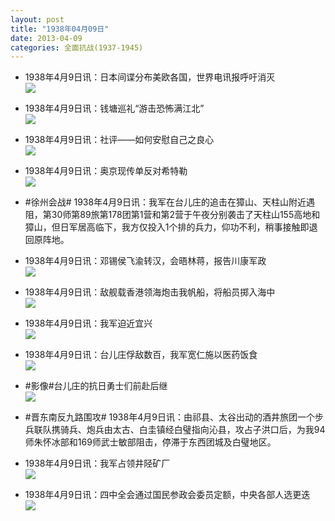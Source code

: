```yaml
---
layout: post
title: "1938年04月09日"
date: 2013-04-09
categories: 全面抗战(1937-1945)
---
```


<meta name="referrer" content="no-referrer" />

- 1938年4月9日讯：日本间谍分布美欧各国，世界电讯报呼吁消灭 <br/><img src="https://ww3.sinaimg.cn/large/aca367d8jw1e3jpv58bvnj.jpg" />

- 1938年4月9日讯：钱塘巡礼“游击恐怖满江北” <br/><img src="https://ww4.sinaimg.cn/large/aca367d8jw1e3jo4pgpcnj.jpg" />

- 1938年4月9日讯：社评——如何安慰自己之良心 <br/><img src="https://ww3.sinaimg.cn/large/aca367d8jw1e3jme93ko8j.jpg" />

- 1938年4月9日讯：奥京现传单反对希特勒 <br/><img src="https://ww4.sinaimg.cn/large/aca367d8jw1e3jknspa55j.jpg" />

- #徐州会战# 1938年4月9日讯：我军在台儿庄的追击在獐山、天柱山附近遇阻，第30师第89旅第178团第1营和第2营于午夜分别袭击了天柱山155高地和獐山，但日军居高临下，我方仅投入1个排的兵力，仰功不利，稍事接触即退回原阵地。  

- 1938年4月9日讯：邓锡侯飞渝转汉，会晤林蒋，报告川康军政 <br/><img src="https://ww3.sinaimg.cn/large/aca367d8jw1e3ja9a4l5ej.jpg" />

- 1938年4月9日讯：敌舰载香港领海炮击我帆船，将船员掷入海中 <br/><img src="https://ww1.sinaimg.cn/large/aca367d8jw1e3j8ixxln3j.jpg" />

- 1938年4月9日讯：我军迫近宜兴 <br/><img src="https://ww4.sinaimg.cn/large/aca367d8jw1e3j6siqkmtj.jpg" />

- 1938年4月9日讯：台儿庄俘敌数百，我军宽仁施以医药饭食 <br/><img src="https://ww3.sinaimg.cn/large/aca367d8jw1e3j523q5abj.jpg" />

- #影像#台儿庄的抗日勇士们前赴后继 <br/><img src="https://ww1.sinaimg.cn/large/aca367d8jw1e3j3soa354j.jpg" />

- #晋东南反九路围攻# 1938年4月9日讯：由祁县、太谷出动的酒井旅团一个步兵联队携骑兵、炮兵由太古、白圭镇经白璧指向沁县，攻占子洪口后，为我94师朱怀冰部和169师武士敏部阻击，停滞于东西团城及白璧地区。 

- 1938年4月9日讯：我军占领井陉矿厂 <br/><img src="https://ww2.sinaimg.cn/large/aca367d8jw1e3j1l7sndzj.jpg" />

- 1938年4月9日讯：四中全会通过国民参政会委员定额，中央各部人选更迭 <br/><img src="https://ww4.sinaimg.cn/large/aca367d8jw1e3izupwiy8j.jpg" />

